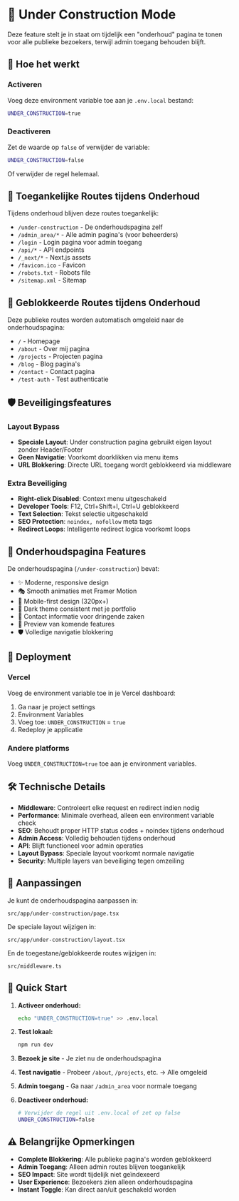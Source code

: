 # 🚧 Under Construction Mode

Deze feature stelt je in staat om tijdelijk een "onderhoud" pagina te tonen voor alle publieke bezoekers, terwijl admin toegang behouden blijft.

## 🎯 Hoe het werkt

### Activeren
Voeg deze environment variable toe aan je `.env.local` bestand:
```bash
UNDER_CONSTRUCTION=true
```

### Deactiveren
Zet de waarde op `false` of verwijder de variable:
```bash
UNDER_CONSTRUCTION=false
```
Of verwijder de regel helemaal.

## 🔐 Toegankelijke Routes tijdens Onderhoud

Tijdens onderhoud blijven deze routes toegankelijk:
- `/under-construction` - De onderhoudspagina zelf
- `/admin_area/*` - Alle admin pagina's (voor beheerders)
- `/login` - Login pagina voor admin toegang
- `/api/*` - API endpoints
- `/_next/*` - Next.js assets
- `/favicon.ico` - Favicon
- `/robots.txt` - Robots file
- `/sitemap.xml` - Sitemap

## 🚫 Geblokkeerde Routes tijdens Onderhoud

Deze publieke routes worden automatisch omgeleid naar de onderhoudspagina:
- `/` - Homepage
- `/about` - Over mij pagina
- `/projects` - Projecten pagina
- `/blog` - Blog pagina's
- `/contact` - Contact pagina
- `/test-auth` - Test authenticatie

## 🛡️ Beveiligingsfeatures

### Layout Bypass
- **Speciale Layout**: Under construction pagina gebruikt eigen layout zonder Header/Footer
- **Geen Navigatie**: Voorkomt doorklikken via menu items
- **URL Blokkering**: Directe URL toegang wordt geblokkeerd via middleware

### Extra Beveiliging
- **Right-click Disabled**: Context menu uitgeschakeld
- **Developer Tools**: F12, Ctrl+Shift+I, Ctrl+U geblokkeerd
- **Text Selection**: Tekst selectie uitgeschakeld
- **SEO Protection**: `noindex, nofollow` meta tags
- **Redirect Loops**: Intelligente redirect logica voorkomt loops

## 🎨 Onderhoudspagina Features

De onderhoudspagina (`/under-construction`) bevat:
- ✨ Moderne, responsive design
- 🎭 Smooth animaties met Framer Motion
- 📱 Mobile-first design (320px+)
- 🌙 Dark theme consistent met je portfolio
- 📧 Contact informatie voor dringende zaken
- 🚀 Preview van komende features
- 🛡️ Volledige navigatie blokkering

## 🔄 Deployment

### Vercel
Voeg de environment variable toe in je Vercel dashboard:
1. Ga naar je project settings
2. Environment Variables
3. Voeg toe: `UNDER_CONSTRUCTION` = `true`
4. Redeploy je applicatie

### Andere platforms
Voeg `UNDER_CONSTRUCTION=true` toe aan je environment variables.

## 🛠️ Technische Details

- **Middleware**: Controleert elke request en redirect indien nodig
- **Performance**: Minimale overhead, alleen een environment variable check
- **SEO**: Behoudt proper HTTP status codes + noindex tijdens onderhoud
- **Admin Access**: Volledig behouden tijdens onderhoud
- **API**: Blijft functioneel voor admin operaties
- **Layout Bypass**: Speciale layout voorkomt normale navigatie
- **Security**: Multiple layers van beveiliging tegen omzeiling

## 📝 Aanpassingen

Je kunt de onderhoudspagina aanpassen in:
```
src/app/under-construction/page.tsx
```

De speciale layout wijzigen in:
```
src/app/under-construction/layout.tsx
```

En de toegestane/geblokkeerde routes wijzigen in:
```
src/middleware.ts
```

## 🚀 Quick Start

1. **Activeer onderhoud:**
   ```bash
   echo "UNDER_CONSTRUCTION=true" >> .env.local
   ```

2. **Test lokaal:**
   ```bash
   npm run dev
   ```

3. **Bezoek je site** - Je ziet nu de onderhoudspagina

4. **Test navigatie** - Probeer `/about`, `/projects`, etc. → Alle omgeleid

5. **Admin toegang** - Ga naar `/admin_area` voor normale toegang

6. **Deactiveer onderhoud:**
   ```bash
   # Verwijder de regel uit .env.local of zet op false
   UNDER_CONSTRUCTION=false
   ```

## ⚠️ Belangrijke Opmerkingen

- **Complete Blokkering**: Alle publieke pagina's worden geblokkeerd
- **Admin Toegang**: Alleen admin routes blijven toegankelijk
- **SEO Impact**: Site wordt tijdelijk niet geïndexeerd
- **User Experience**: Bezoekers zien alleen onderhoudspagina
- **Instant Toggle**: Kan direct aan/uit geschakeld worden 